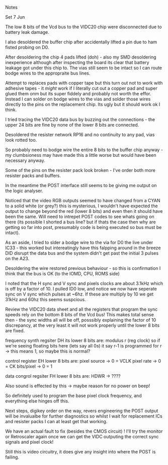 Notes

Set 7 Jun

The low 8 bits of the Vcd bus to the VIDC20 chip were disconnected due to battery leak damage.

I also desoldered the buffer chip after accidentally lifted a pin due to ham fisted probing on D0.

After desoldering the chip 4 pads lifted (doh) - also my SMD desoldering inexperience although after 
inspecting the board its clear that battery leakage got under this chip to. The vias still seem to 
be intact so I can route bodge wires to the appropraite bus lines.

Attempt to replaces pads with copper tape but this turn out not to work with adhesive tapes - it *might* work if I literally cut out a copper pad and super glued them onm but its super fiddely and
probably not worth the effor. Instead I can solder on bodge wires to the vias and solder those wires
directly to the pins on the replacement chip. Its ugly but it should work ok I think.

I tried tracing the VIDC20 data bus by buzzing out the connections - the upper 24 bits are fine by none of the lower 8 bits are connected.

Desoldered the resister network RP16 and no continuity to any pad, vias look rotted too. 

So probably need to bodge wire the entire 8 bits to the buffer chip anyway - my clumbsioness may have made this a little worse but would have been necessary anyway. 

Some of the pins on the resister pack look broken - I've order both more resister packs and buffers.

In the meantime the POST interface still seems to be giving me output on the logic analyser.

Noticed that the video RGB outputs seemed to have changed from a CYAN to a solid white (or grey?) this is mysterious, I wouldn't have expected the output to change beyond the red (lower 8 bits) and even then 
it should have been the same. Will need to intrepet POST codes to see whats going on there (its possible I shorted a bus line? but if thats the case then why are getting so far into post, presumably code is being executed so bus must be intact).

As an aside, I tried to slder a bodge wire to the via for D0 the live under IC33 - this worked but intereatingly have this falpping around in the breeze DID disrupt the data bus and the system didn't get
past the initial 3 pulses on the A23. 

Desoldering the wire restored previous behaviour - so this is confirmation I think that the bus is OK (to the IOMD, CPU, ROMS side)

I noted that the H sync and V sync and pixels clocks are about 3.1kHz which is off by a factor of 10. 
I pulled ID0 low, and notice we now have seperate sync on V sync which pulses at ~6hz. If these are multiply by 10 we get 31kHz and 60hz this seems suspcious.

Review the VIDC20 data sheet and all the registers that program the sync speeds rely on the bottom 8 bits
of the Vcd bus! This makes total sense then - the sync widths all will be off, posssibly explaining the
factor of 10 discrepancy, at the very least it will not work properly until the lower 8 bits are fixed.

frequency synth  regsiter DH its lower 8 bits are:
modulus r (reg clock) so if we're seeing floating bits here (lets say all 0s) 
it say r-1 is programmed for r -> this means 1, so maybe this is normal?
 
control register EH lower 8 bits are:
pixel source -> 0 = VCLK
pixel rate -> 0 = CK
bits/pixel -> 0 = 1

data congrol regsiter FH lower 8 bits are:
HDWR -> ????

Also sound is effected by this -> maybe reason for no power on beep!

So definitely used to program the base pixel clock frequency, and everything else hinges off this.

Next steps, digikey order on the way, revers engineering the POST output will be invalualbe for further diagnostics so whilst I wait for replacement ICs and resister packs I can at least get that working.

We have an actual fault to fix (besides the CMOS circuit) ! I'll try the monitor or Retroscaler again
once we can get the VIDC outputing the correct sync signals and pixel clock!

Still this is video circuitry, it does give any insight into where the POST is failing.